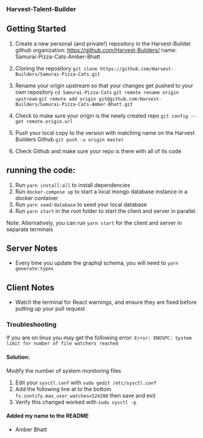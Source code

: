 ### Harvest-Talent-Builder

## Getting Started

1. Create a new personal (and private!) repository in the Harvest-Builder github organization: https://github.com/Harvest-Builders/
   name: Samurai-Pizza-Cats-Amber-Bhatt

1. Cloning the repository
   `git clone https://github.com/Harvest-Builders/Samurai-Pizza-Cats.git`

1. Rename your origin upstream so that your changes get pushed to your own repository
   `cd Samurai-Pizza-Cats`
   `git remote rename origin upstream`
   `git remote add origin git@github.com:Harvest-Builders/Samurai-Pizza-Cats-Amber-Bhatt.git`

1. Check to make sure your origin is the newly created repo
   `git config --get remote.origin.url`

1. Push your local copy to the version with matching name on the Harvest Builders Github
   `git push -u origin master`

1. Check Github and make sure your repo is there with all of its code

## running the code:

1. Run `yarn install:all` to install dependencies
1. Run `docker-compose up` to start a local mongo database instance in a docker container
1. Run `yarn seed:database` to seed your local database
1. Run `yarn start` in the root folder to start the client and server in parallel.

Note: Alternatively, you can run `yarn start` for the client and server in separate terminals

## Server Notes

- Every time you update the graphql schema, you will need to `yarn generate:types`

## Client Notes

- Watch the terminal for React warnings, and ensure they are fixed before putting up your pull request

### Troubleshooting

If you are on linux you may get the following error: `Error: ENOSPC: System limit for number of file watchers reached`

#### Solution:

Modify the number of system monitoring files

1. Edit your `sysctl.conf` with `sudo gedit /etc/sysctl.conf`
2. Add the following line at to the bottom `fs.inotify.max_user_watches=524288` then save and exit
3. Verify this changed worked with `sudo sysctl -p`

#### Added my name to the README

- Amber Bhatt
